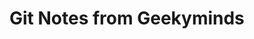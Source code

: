 # Git Notes from Geekyminds



<div>

<figure><img src="../../.gitbook/assets/git-notes-from-geekyminds-020.png" alt=""><figcaption></figcaption></figure>

 

<figure><img src="../../.gitbook/assets/git-notes-from-geekyminds-019.png" alt=""><figcaption></figcaption></figure>

 

<figure><img src="../../.gitbook/assets/git-notes-from-geekyminds-018.png" alt=""><figcaption></figcaption></figure>

 

<figure><img src="../../.gitbook/assets/git-notes-from-geekyminds-017.png" alt=""><figcaption></figcaption></figure>

 

<figure><img src="../../.gitbook/assets/git-notes-from-geekyminds-016.png" alt=""><figcaption></figcaption></figure>

 

<figure><img src="../../.gitbook/assets/git-notes-from-geekyminds-015.png" alt=""><figcaption></figcaption></figure>

 

<figure><img src="../../.gitbook/assets/git-notes-from-geekyminds-014.png" alt=""><figcaption></figcaption></figure>

 

<figure><img src="../../.gitbook/assets/git-notes-from-geekyminds-013.png" alt=""><figcaption></figcaption></figure>

 

<figure><img src="../../.gitbook/assets/git-notes-from-geekyminds-012.png" alt=""><figcaption></figcaption></figure>

 

<figure><img src="../../.gitbook/assets/git-notes-from-geekyminds-011.png" alt=""><figcaption></figcaption></figure>

 

<figure><img src="../../.gitbook/assets/git-notes-from-geekyminds-010.jfif" alt=""><figcaption></figcaption></figure>

 

<figure><img src="../../.gitbook/assets/git-notes-from-geekyminds-009.jfif" alt=""><figcaption></figcaption></figure>

 

<figure><img src="../../.gitbook/assets/git-notes-from-geekyminds-008.jfif" alt=""><figcaption></figcaption></figure>

 

<figure><img src="../../.gitbook/assets/git-notes-from-geekyminds-007.jfif" alt=""><figcaption></figcaption></figure>

 

<figure><img src="../../.gitbook/assets/git-notes-from-geekyminds-006.jfif" alt=""><figcaption></figcaption></figure>

 

<figure><img src="../../.gitbook/assets/git-notes-from-geekyminds-005.jfif" alt=""><figcaption></figcaption></figure>

 

<figure><img src="../../.gitbook/assets/git-notes-from-geekyminds-004.png" alt=""><figcaption></figcaption></figure>

 

<figure><img src="../../.gitbook/assets/git-notes-from-geekyminds-003.png" alt=""><figcaption></figcaption></figure>

 

<figure><img src="../../.gitbook/assets/git-notes-from-geekyminds-002.jfif" alt=""><figcaption></figcaption></figure>

 

<figure><img src="../../.gitbook/assets/git-notes-from-geekyminds-001.jfif" alt=""><figcaption></figcaption></figure>

</div>





